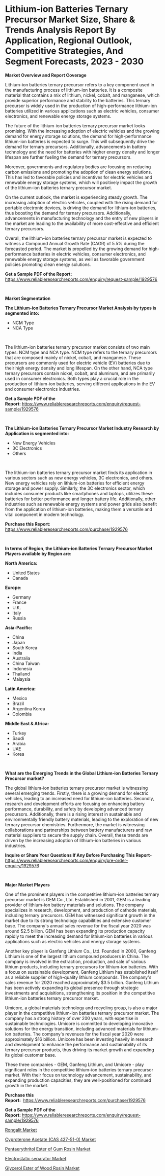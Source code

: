 <p><h1>Lithium-ion Batteries Ternary Precursor Market Size, Share & Trends Analysis Report By Application, Regional Outlook, Competitive Strategies, And Segment Forecasts, 2023 - 2030</h1></p><p><strong>Market Overview and Report Coverage</strong></p>
<p><p>Lithium-ion batteries ternary precursor refers to a key component used in the manufacturing process of lithium-ion batteries. It is a composite material that contains a mix of lithium, nickel, cobalt, and manganese, which provide superior performance and stability to the batteries. This ternary precursor is widely used in the production of high-performance lithium-ion batteries utilized in various applications such as electric vehicles, consumer electronics, and renewable energy storage systems.</p><p>The future of the lithium-ion batteries ternary precursor market looks promising. With the increasing adoption of electric vehicles and the growing demand for energy storage solutions, the demand for high-performance lithium-ion batteries is expected to surge. This will subsequently drive the demand for ternary precursors. Additionally, advancements in battery technology and the need for batteries with higher energy density and longer lifespan are further fueling the demand for ternary precursors.</p><p>Moreover, governments and regulatory bodies are focusing on reducing carbon emissions and promoting the adoption of clean energy solutions. This has led to favorable policies and incentives for electric vehicles and renewable energy storage systems, which will positively impact the growth of the lithium-ion batteries ternary precursor market.</p><p>On the current outlook, the market is experiencing steady growth. The increasing adoption of electric vehicles, coupled with the rising demand for portable electronic devices, is driving the demand for lithium-ion batteries, thus boosting the demand for ternary precursors. Additionally, advancements in manufacturing technology and the entry of new players in the market are leading to the availability of more cost-effective and efficient ternary precursors. </p><p>Overall, the lithium-ion batteries ternary precursor market is expected to witness a Compound Annual Growth Rate (CAGR) of 5.5% during the forecasted period. The market is propelled by the growing demand for high-performance batteries in electric vehicles, consumer electronics, and renewable energy storage systems, as well as favorable government policies promoting clean energy solutions.</p></p>
<p><strong>Get a Sample PDF of the Report:</strong> <a href="https://www.reliableresearchreports.com/enquiry/request-sample/1929576">https://www.reliableresearchreports.com/enquiry/request-sample/1929576</a></p>
<p>&nbsp;</p>
<p><strong>Market Segmentation</strong></p>
<p><strong>The Lithium-ion Batteries Ternary Precursor Market Analysis by types is segmented into:</strong></p>
<p><ul><li>NCM Type</li><li>NCA Type</li></ul></p>
<p>&nbsp;</p>
<p><p>The lithium-ion batteries ternary precursor market consists of two main types: NCM type and NCA type. NCM type refers to the ternary precursors that are composed mainly of nickel, cobalt, and manganese. These precursors are commonly used for electric vehicle (EV) batteries due to their high energy density and long lifespan. On the other hand, NCA type ternary precursors contain nickel, cobalt, and aluminum, and are primarily used in consumer electronics. Both types play a crucial role in the production of lithium-ion batteries, serving different applications in the EV and consumer electronics industries.</p></p>
<p><strong>Get a Sample PDF of the Report:</strong>&nbsp;<a href="https://www.reliableresearchreports.com/enquiry/request-sample/1929576">https://www.reliableresearchreports.com/enquiry/request-sample/1929576</a></p>
<p>&nbsp;</p>
<p><strong>The Lithium-ion Batteries Ternary Precursor Market Industry Research by Application is segmented into:</strong></p>
<p><ul><li>New Energy Vehicles</li><li>3C Electronics</li><li>Others</li></ul></p>
<p>&nbsp;</p>
<p><p>The lithium-ion batteries ternary precursor market finds its application in various sectors such as new energy vehicles, 3C electronics, and others. New energy vehicles rely on lithium-ion batteries for efficient energy storage and power supply. Similarly, the 3C electronics sector, which includes consumer products like smartphones and laptops, utilizes these batteries for better performance and longer battery life. Additionally, other industries such as renewable energy systems and power grids also benefit from the application of lithium-ion batteries, making them a versatile and vital component in modern technology.</p></p>
<p><strong>Purchase this Report:</strong>&nbsp; <a href="https://www.reliableresearchreports.com/purchase/1929576">https://www.reliableresearchreports.com/purchase/1929576</a></p>
<p>&nbsp;</p>
<p><strong>In terms of Region, the Lithium-ion Batteries Ternary Precursor Market Players available by Region are:</strong></p>
<p>
    <p> <strong> North America: </strong>
        <ul>
            <li>United States</li>
            <li>Canada</li>
        </ul>
        </p> 
    <p> <strong> Europe: </strong>
        <ul>
            <li>Germany</li>
            <li>France</li>
            <li>U.K.</li>
            <li>Italy</li>
            <li>Russia</li>
        </ul>
        </p> 
    <p> <strong> Asia-Pacific: </strong>
        <ul>
            <li>China</li>
            <li>Japan</li>
            <li>South Korea</li>
            <li>India</li>
            <li>Australia</li>
            <li>China Taiwan</li>
            <li>Indonesia</li>
            <li>Thailand</li>
            <li>Malaysia</li>
        </ul>
        </p> 
    <p> <strong> Latin America: </strong>
        <ul>
            <li>Mexico</li>
            <li>Brazil</li>
            <li>Argentina Korea</li>
            <li>Colombia</li>
        </ul>
        </p> 
    <p> <strong> Middle East & Africa: </strong>
        <ul>
            <li>Turkey</li>
            <li>Saudi</li>
            <li>Arabia</li>
            <li>UAE</li>
            <li>Korea</li>
        </ul>
    </p>
    </p>
<p>&nbsp;</p>
<p><strong>What are the Emerging Trends in the Global Lithium-ion Batteries Ternary Precursor market?</strong></p>
<p><p>The global lithium-ion batteries ternary precursor market is witnessing several emerging trends. Firstly, there is a growing demand for electric vehicles, leading to an increased need for lithium-ion batteries. Secondly, research and development efforts are focusing on enhancing battery performance, durability, and safety by developing advanced ternary precursors. Additionally, there is a rising interest in sustainable and environmentally friendly battery materials, leading to the exploration of new ternary precursor chemistries. Furthermore, the market is witnessing collaborations and partnerships between battery manufacturers and raw material suppliers to secure the supply chain. Overall, these trends are driven by the increasing adoption of lithium-ion batteries in various industries.</p></p>
<p><strong>Inquire or Share Your Questions If Any Before Purchasing This Report</strong>- <a href="https://www.reliableresearchreports.com/enquiry/pre-order-enquiry/1929576">https://www.reliableresearchreports.com/enquiry/pre-order-enquiry/1929576</a></p>
<p>&nbsp;</p>
<p><strong>Major Market Players</strong></p>
<p><p>One of the prominent players in the competitive lithium-ion batteries ternary precursor market is GEM Co., Ltd. Established in 2001, GEM is a leading provider of lithium-ion battery materials and solutions. The company specializes in research, development, and production of cathode materials, including ternary precursors. GEM has witnessed significant growth in the market due to its strong technology capabilities and extensive customer base. The company's annual sales revenue for the fiscal year 2020 was around $2.5 billion. GEM has been expanding its production capacity rapidly to meet the increasing demand for lithium-ion batteries in various applications such as electric vehicles and energy storage systems.</p><p>Another key player is Ganfeng Lithium Co., Ltd. Founded in 2000, Ganfeng Lithium is one of the largest lithium compound producers in China. The company is involved in the extraction, production, and sale of various lithium products, including ternary precursors for lithium-ion batteries. With a focus on sustainable development, Ganfeng Lithium has established itself as a reliable supplier of high-quality lithium compounds. The company's sales revenue for 2020 reached approximately $3.5 billion. Ganfeng Lithium has been actively expanding its global presence through strategic investments and acquisitions, strengthening its position in the competitive lithium-ion batteries ternary precursor market.</p><p>Umicore, a global materials technology and recycling group, is also a major player in the competitive lithium-ion batteries ternary precursor market. The company has a strong history of over 200 years, with expertise in sustainable technologies. Umicore is committed to developing innovative solutions for the energy transition, including advanced materials for lithium-ion batteries. The company's revenues for the fiscal year 2020 were approximately $16 billion. Umicore has been investing heavily in research and development to enhance the performance and sustainability of its ternary precursor products, thus driving its market growth and expanding its global customer base.</p><p>These three companies - GEM, Ganfeng Lithium, and Umicore - play significant roles in the competitive lithium-ion batteries ternary precursor market. With their focus on technology advancement, sustainability, and expanding production capacities, they are well-positioned for continued growth in the market.</p></p>
<p><strong>Purchase this Report:</strong>&nbsp;&nbsp;<a href="https://www.reliableresearchreports.com/purchase/1929576">https://www.reliableresearchreports.com/purchase/1929576</a></p>
<p></p>
<p><strong>Get a Sample PDF of the Report:</strong>&nbsp;<a href="https://www.reliableresearchreports.com/enquiry/request-sample/1929576">https://www.reliableresearchreports.com/enquiry/request-sample/1929576</a></p>
<p><p><a href="https://medium.com/@malliekozey2023/rongalit-market-size-and-market-trends-complete-industry-overview-2023-to-2030-02a03bd3e6dc">Rongalit Market</a></p><p><a href="https://github.com/ambrozg/Market-Research-Report-List-1/blob/main/cyproterone-acetate-cas-427-51-0-market.md">Cyproterone Acetate (CAS 427-51-0) Market</a></p><p><a href="https://medium.com/@mskylatoy/pentaerythritol-ester-of-gum-rosin-market-exploring-market-share-market-trends-and-future-growth-b0c4925af444">Pentaerythritol Ester of Gum Rosin Market</a></p><p><a href="https://github.com/gshchiplitsov/Market-Research-Report-List-1/blob/main/electrostatic-separator-market.md">Electrostatic separator Market</a></p><p><a href="https://medium.com/@jackyhammes/glycerol-ester-of-wood-rosin-market-trends-and-market-analysis-forecasted-for-period-2023-2030-f4b9aa5c5048">Glycerol Ester of Wood Rosin Market</a></p></p>